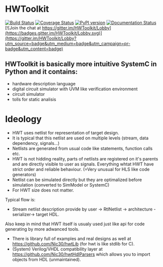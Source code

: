 # HWToolkit
[![Build Status](https://travis-ci.org/Nic30/HWToolkit.svg?branch=master)](https://travis-ci.org/Nic30/HWToolkit)
[![Coverage Status](https://coveralls.io/repos/github/Nic30/HWToolkit/badge.svg?branch=master)](https://coveralls.io/github/Nic30/HWToolkit?branch=master)
[![PyPI version](https://badge.fury.io/py/hwt.svg)](http://badge.fury.io/py/hwt) 
[![Documentation Status](https://readthedocs.org/projects/hwtoolkit/badge/?version=latest)](http://hwtoolkit.readthedocs.io/en/latest/?badge=latest) 
[![Join the chat at https://gitter.im/HWToolkit/Lobby](https://badges.gitter.im/HWToolkit/Lobby.svg)](https://gitter.im/HWToolkit/Lobby?utm_source=badge&utm_medium=badge&utm_campaign=pr-badge&utm_content=badge)

## HWToolkit is basically more intuitive SystemC in Python and it contains:

* hardware description language
* digital circuit simulator with UVM like verification environment
* circuit simulator 
* tolls for static analisis


# Ideology

* HWT uses netlist for representation of target design.
* It is typical that this netlist are used on multiple levels (stream, data dependency, signals...)
* Netlists are generated from usual code like statements, function calls etc.
* HWT is not hidding reality, parts of netlists are registered on it's parents and are directly visible to user
  as signals. Everything whtat HWT have strict order and reliable behaviour. (=Very unusual for HLS like code generators)
* Netlist can be simulated directly but they are optimalized before simulation (converted to SimModel or SystemC)
* For HWT size does not matter.


Typical flow is:
* Stream netlist description provide by user -> RtlNetlist -> architecture -serializer-> target HDL.


Also keep in mind that HWT itself is usualy used just like api for code generating by more adwanced tools.
* There is library full of examples and real designs as well at https://github.com/Nic30/hwtLib (for hwt is like stdlib for C).
* (System) Verilog/VHDL compatibility layer at https://github.com/Nic30/hwtHdlParsers which allows you to import objects from HDL (unmaintained). 


